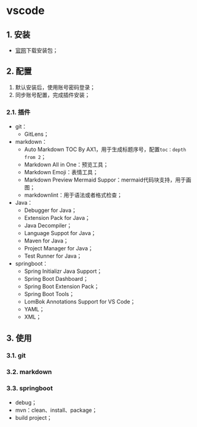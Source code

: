 # vscode

## 1. 安装

- [官网](https://code.visualstudio.com/)下载安装包；

## 2. 配置

1. 默认安装后，使用账号密码登录；
2. 同步账号配置，完成插件安装；

### 2.1. 插件

- git：
  - GitLens；
- markdown：
  - Auto Markdown TOC By AX1，用于生成标题序号，配置`toc：depth from 2`；
  - Markdown All in One：预览工具；
  - Markdown Emoji：表情工具；
  - Markdown Preview Mermaid Suppor：mermaid代码块支持，用于画图；
  - markdownlint：用于语法或者格式检查；
- Java：
  - Debugger for Java；
  - Extension Pack for Java；
  - Java Decompiler；
  - Language Suppot for Java；
  - Maven for Java；
  - Project Manager for Java；
  - Test Runner for Java；
- springboot：
  - Spring Initializr Java Support；
  - Spring Boot Dashboard；
  - Spring Boot Extension Pack；
  - Spring Boot Tools；
  - LomBok Annotations Support for VS Code；
  - YAML；
  - XML；

## 3. 使用

### 3.1. git

### 3.2. markdown

### 3.3. springboot

- debug；
- mvn：clean、install、package；
- build project；
